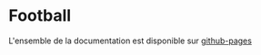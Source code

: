 # Football

L'ensemble de la documentation est disponible sur [github-pages](https://lhomars.github.io/football/)